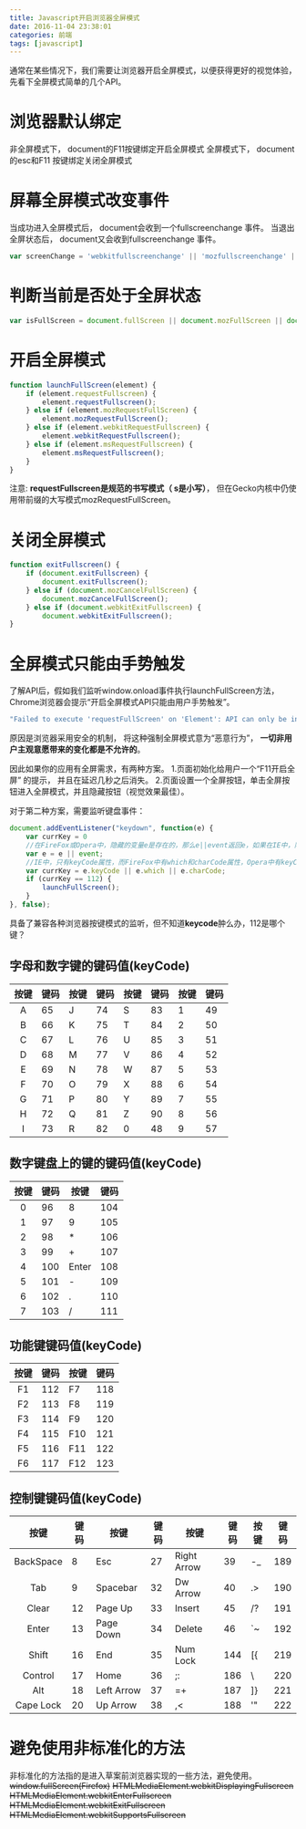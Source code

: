 ```yaml
---
title: Javascript开启浏览器全屏模式
date: 2016-11-04 23:38:01
categories: 前端
tags: [javascript]
---
```

通常在某些情况下，我们需要让浏览器开启全屏模式，以便获得更好的视觉体验，先看下全屏模式简单的几个API。

# 浏览器默认绑定
非全屏模式下， document的F11按键绑定开启全屏模式
全屏模式下， document的esc和F11 按键绑定关闭全屏模式

# 屏幕全屏模式改变事件
当成功进入全屏模式后， document会收到一个fullscreenchange 事件。 当退出全屏状态后， document又会收到fullscreenchange 事件。
```javascript
var screenChange = 'webkitfullscreenchange' || 'mozfullscreenchange' || 'fullscreenchange'
```

# 判断当前是否处于全屏状态
```javascript
var isFullScreen = document.fullScreen || document.mozFullScreen || document.webkitIsFullScreen;
```

# 开启全屏模式
```javascript
function launchFullScreen(element) {
    if (element.requestFullscreen) {
        element.requestFullscreen();
    } else if (element.mozRequestFullScreen) {
        element.mozRequestFullScreen();
    } else if (element.webkitRequestFullscreen) {
        element.webkitRequestFullscreen();
    } else if (element.msRequestFullscreen) {
        element.msRequestFullscreen();
    }
}
```
注意: **requestFullscreen是规范的书写模式（ s是小写）**， 但在Gecko内核中仍使用带前缀的大写模式mozRequestFullScreen。

# 关闭全屏模式
```javascript
function exitFullscreen() {
    if (document.exitFullscreen) {
        document.exitFullscreen();
    } else if (document.mozCancelFullScreen) {
        document.mozCancelFullScreen();
    } else if (document.webkitExitFullscreen) {
        document.webkitExitFullscreen();
}
```

# 全屏模式只能由手势触发
了解API后，假如我们监听window.onload事件执行launchFullScreen方法，Chrome浏览器会提示“开启全屏模式API只能由用户手势触发”。 
```javascript
"Failed to execute 'requestFullScreen' on 'Element': API can only be initiated by a user gesture."
```
原因是浏览器采用安全的机制， 将这种强制全屏模式意为“恶意行为”， **一切非用户主观意愿带来的变化都是不允许的**。

因此如果你的应用有全屏需求，有两种方案。
1.页面初始化给用户一个“F11开启全屏” 的提示， 并且在延迟几秒之后消失。
2.页面设置一个全屏按钮，单击全屏按钮进入全屏模式，并且隐藏按钮（视觉效果最佳）。

对于第二种方案，需要监听键盘事件：
```javascript
document.addEventListener("keydown", function(e) {
    var currKey = 0
    //在FireFox或Opera中，隐藏的变量e是存在的，那么e||event返回e，如果在IE中，隐藏变量e是不存在，则返回event。
    var e = e || event;  
    //IE中，只有keyCode属性，而FireFox中有which和charCode属性，Opera中有keyCode和which属性
    var currKey = e.keyCode || e.which || e.charCode;
    if (currKey == 112) {
        launchFullScreen();
    }
}, false);
```
具备了兼容各种浏览器按键模式的监听，但不知道**keycode**肿么办，112是哪个键？
## 字母和数字键的键码值(keyCode)
| 按键 | 键码 | 按键 | 键码 | 按键 | 键码 | 按键 | 键码 |
|:----:|------|------|------|------|------|------|------|
| A    | 65   | J    | 74   | S    | 83   | 1    | 49   |
| B    | 66   | K    | 75   | T    | 84   | 2    | 50   |
| C    | 67   | L    | 76   | U    | 85   | 3    | 51   |
| D    | 68   | M    | 77   | V    | 86   | 4    | 52   |
| E    | 69   | N    | 78   | W    | 87   | 5    | 53   |
| F    | 70   | O    | 79   | X    | 88   | 6    | 54   |
| G    | 71   | P    | 80   | Y    | 89   | 7    | 55   |
| H    | 72   | Q    | 81   | Z    | 90   | 8    | 56   |
| I    | 73   | R    | 82   | 0    | 48   | 9    | 57   |

## 数字键盘上的键的键码值(keyCode)
| 按键 | 键码 | 按键  | 键码 |
|:----:|------|-------|------|
| 0    | 96   | 8     | 104  |
| 1    | 97   | 9     | 105  |
| 2    | 98   | *     | 106  |
| 3    | 99   | +     | 107  |
| 4    | 100  | Enter | 108  |
| 5    | 101  | -     | 109  |
| 6    | 102  | .     | 110  |
| 7    | 103  | /     | 111  |

## 功能键键码值(keyCode)
| 按键 | 键码 | 按键 | 键码 |
|:----:|------|------|------|
| F1   | 112  | F7   | 118  |
| F2   | 113  | F8   | 119  |
| F3   | 114  | F9   | 120  |
| F4   | 115  | F10  | 121  |
| F5   | 116  | F11  | 122  |
| F6   | 117  | F12  | 123  |

## 控制键键码值(keyCode)
|    按键   | 键码 | 按键       | 键码 | 按键        | 键码 | 按键 | 键码 |
|:---------:|------|------------|------|-------------|------|------|------|
| BackSpace | 8    | Esc        | 27   | Right Arrow | 39   | -_   | 189  |
| Tab       | 9    | Spacebar   | 32   | Dw Arrow    | 40   | .>   | 190  |
| Clear     | 12   | Page Up    | 33   | Insert      | 45   | /?   | 191  |
| Enter     | 13   | Page Down  | 34   | Delete      | 46   | `~   | 192  |
| Shift     | 16   | End        | 35   | Num Lock    | 144  | [{   | 219  |
| Control   | 17   | Home       | 36   | ;:          | 186  | \    | 220  |
| Alt       | 18   | Left Arrow | 37   | =+          | 187  | ]}   | 221  |
| Cape Lock | 20   | Up Arrow   | 38   | ,<          | 188  | '"   | 222  |

# 避免使用非标准化的方法
非标准化的方法指的是进入草案前浏览器实现的一些方法，避免使用。
~~window.fullScreen(Firefox)~~
~~HTMLMediaElement.webkitDisplayingFullscreen~~
~~HTMLMediaElement.webkitEnterFullscreen~~
~~HTMLMediaElement.webkitExitFullscreen~~
~~HTMLMediaElement.webkitSupportsFullscreen~~